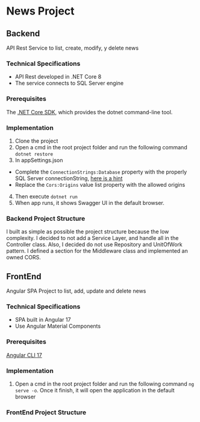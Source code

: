 # News Project
## Backend
API Rest Service to list, create, modify, y delete news
### Technical Specifications
* API Rest developed in .NET Core 8
* The service connects to SQL Server engine
### Prerequisites
The [.NET Core SDK](https://dotnet.microsoft.com/es-es/download), which provides the dotnet command-line tool.
### Implementation
1. Clone the project
2. Open a cmd in the root project folder and run the following command `dotnet restore`
3. In appSettings.json
- Complete the `ConnectionStrings:Database` property with the properly SQL Server connectionString, [here is a hint](https://www.connectionstrings.com/sql-server/)
- Replace the `Cors:Origins` value list property with the allowed origins
4. Then execute `dotnet run`
5. When app runs, it shows Swagger UI in the default browser.
### Backend Project Structure
I built as simple as possible the project structure because the low complexity.
I decided to not add a Service Layer, and handle all in the Controller class.
Also, I decided do not use Repository and UnitOfWork pattern.
I defined a section for the Middleware class and implemented an owned CORS.
## FrontEnd
Angular SPA Project to list, add, update and delete news
### Technical Specifications
* SPA built in Angular 17
* Use Angular Material Components
### Prerequisites
[Angular CLI 17](https://www.npmjs.com/package/@angular/cli)
### Implementation
1. Open a cmd in the root project folder and run the following command `ng serve -o`. Once it finish, it will open the application in the default browser
### FrontEnd Project Structure
